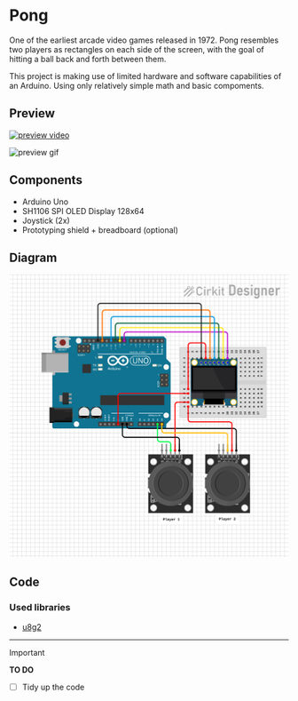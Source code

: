# Pong 

One of the earliest arcade video games released in 1972. Pong resembles two players as rectangles on each side of the screen, with the goal of hitting a ball back and forth between them. 

This project is making use of limited hardware and software capabilities of an Arduino. Using only relatively simple math and basic compoments. 

## Preview

[![preview video](http://img.youtube.com/vi/TSi0fp79siA/0.jpg)](http://www.youtube.com/watch?v=TSi0fp79siA)

![preview gif](/pong/preview.gif)

## Components

- Arduino Uno
- SH1106 SPI OLED Display 128x64
- Joystick (2x)
- Prototyping shield + breadboard (optional)

## Diagram

![diagram](/pong/diagram.svg)

## Code

### Used libraries

- [u8g2](https://github.com/olikraus/u8g2)

---

> [!IMPORTANT]
> **TO DO**
>  - [ ] Tidy up the code
